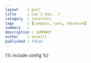 ```yaml
---
layout    : post
title     : Can I Use...?
category  : tutorials
tags      : [compass, sass, advanced]
summary   : 
description : SUMMARY
author    : eoneill
published : false
---
```

{% include config %}

